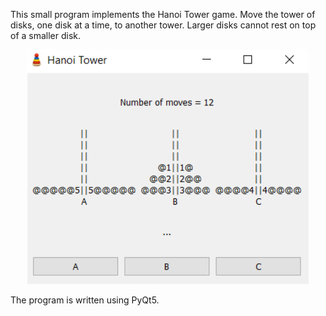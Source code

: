 This small program implements the Hanoi Tower game.
Move the tower of disks, one disk at a time, to another tower.
Larger disks cannot rest on top of a smaller disk.

<p align="center">
  <img src="https://github.com/zorokonStepan/PyQt/raw/main/hanoi_tower/images/PyramidScn.png" width="450" title="Hanoi Tower">
</p>

The program is written using PyQt5.